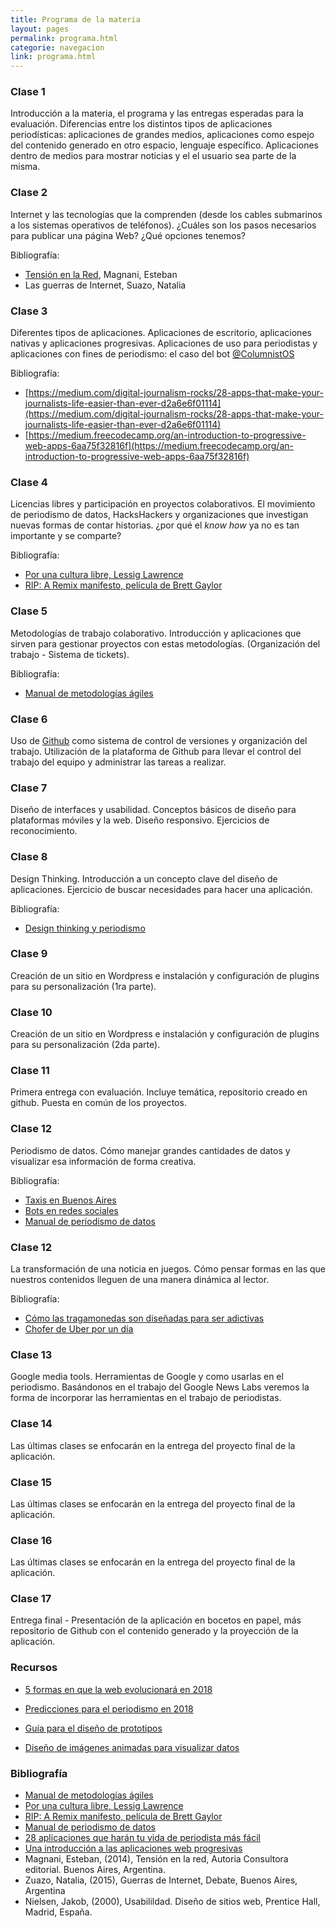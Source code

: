 ```yaml
---
title: Programa de la materia
layout: pages
permalink: programa.html
categorie: navegacion
link: programa.html
---
```


### Clase 1

Introducción a la materia, el programa y las entregas esperadas para la
evaluación. Diferencias entre los distintos tipos de aplicaciones
periodísticas: aplicaciones de grandes medios, aplicaciones como espejo
del contenido generado en otro espacio, lenguaje específico.
Aplicaciones dentro de medios para mostrar noticias y el el usuario sea
parte de la misma.

### Clase 2

Internet y las tecnologías que la comprenden (desde los cables
submarinos a los sistemas operativos de teléfonos). ¿Cuáles son los
pasos necesarios para publicar una página Web? ¿Qué opciones tenemos?

Bibliografía:
* [Tensión en la Red](http://www.estebanmagnani.com.ar/wp-content/uploads/2014/09/Tension-en-la-red-interior.pdf), Magnani, Esteban
* Las guerras de Internet, Suazo, Natalia

### Clase 3

Diferentes tipos de aplicaciones. Aplicaciones de escritorio,
aplicaciones nativas y aplicaciones progresivas. Aplicaciones de uso
para periodistas y aplicaciones con fines de periodismo: el caso del bot [@ColumnistOS](https://twitter.com/columnistos)

Bibliografía:
* [https://medium.com/digital-journalism-rocks/28-apps-that-make-your-journalists-life-easier-than-ever-d2a6e6f01114](https://medium.com/digital-journalism-rocks/28-apps-that-make-your-journalists-life-easier-than-ever-d2a6e6f01114)
* [https://medium.freecodecamp.org/an-introduction-to-progressive-web-apps-6aa75f32816f](https://medium.freecodecamp.org/an-introduction-to-progressive-web-apps-6aa75f32816f)

### Clase 4

Licencias libres y participación en proyectos colaborativos. El
movimiento de periodismo de datos, HacksHackers y organizaciones que
investigan nuevas formas de contar historias. ¿por qué el *know how* ya
no es tan importante y se comparte?

Bibliografía:
* [Por una cultura libre, Lessig Lawrence](https://www.traficantes.net/libros/por-una-cultura-libre)
* [RIP: A Remix manifesto, película de Brett Gaylor](https://www.brettgaylor.com/#/rip-a-remix-manifesto/)

### Clase 5

Metodologías de trabajo colaborativo. Introducción y aplicaciones que
sirven para gestionar proyectos con estas metodologías. (Organización
del trabajo - Sistema de tickets).

Bibliografía:
* [Manual de metodologías ágiles](https://www.winguweb.org/system/files/biblioteca/manual_de_metologias_agiles_final.pdf)

### Clase 6

Uso de [Github](https://www.github.com) como sistema de control de versiones y organización del trabajo. Utilización de la plataforma de Github para llevar el control del trabajo del equipo y administrar las tareas a realizar.

### Clase 7

Diseño de interfaces y usabilidad. Conceptos básicos de diseño para
plataformas móviles y la web. Diseño responsivo. Ejercicios de reconocimiento.

### Clase 8

Design Thinking. Introducción a un concepto clave del diseño de
aplicaciones. Ejercicio de buscar necesidades para hacer una aplicación.

Bibliografía:
* [Design thinking y periodismo](https://medium.com/we-are-hearken/design-thinking-and-journalism-go-together-here-s-how-e7d286c02b49)

### Clase 9

Creación de un sitio en Wordpress e instalación y configuración de
plugins para su personalización (1ra parte).

### Clase 10

Creación de un sitio en Wordpress e instalación y configuración de
plugins para su personalización (2da parte).

### Clase 11

Primera entrega con evaluación. Incluye temática, repositorio creado en
github. Puesta en común de los proyectos.

### Clase 12

Periodismo de datos. Cómo manejar grandes cantidades de datos y
visualizar esa información de forma creativa.

Bibliografía:
-   [Taxis en Buenos Aires](https://bitsandbricks.github.io/post/taxis-en-buenos-aires-mapas-claros-y-negocios-turbios/)
-   [Bots en redes sociales](https://www.nytimes.com/es/interactive/redes-sociales-bots/?smid=tw-espanol&smtyp=cur)
- [Manual de periodismo de datos](http://interactivos.lanacion.com.ar/manual-data/)

### Clase 12

La transformación de una noticia en juegos. Cómo pensar formas en las
que nuestros contenidos lleguen de una manera dinámica al lector.

Bibliografía:
* [Cómo las tragamonedas son diseñadas para ser adictivas](https://www.theguardian.com/australia-news/datablog/ng-interactive/2017/sep/28/hooked-how-pokies-are-designed-to-be-addictive)
* [Chofer de Uber por un día](https://ig.ft.com/uber-game/)

### Clase 13

Google media tools. Herramientas de Google y como usarlas en el
periodismo. Basándonos en el trabajo del Google News Labs veremos la
forma de incorporar las herramientas en el trabajo de periodistas.

### Clase 14

Las últimas clases se enfocarán en la entrega del proyecto final de la
aplicación.

### Clase 15

Las últimas clases se enfocarán en la entrega del proyecto final de la
aplicación.

### Clase 16

Las últimas clases se enfocarán en la entrega del proyecto final de la
aplicación.

### Clase 17

Entrega final - Presentación de la aplicación en bocetos en papel, más
repositorio de Github con el contenido generado y la proyección de la
aplicación.

### Recursos

* [5 formas en que la web evolucionará en 2018](https://www.oreilly.com/ideas/5-ways-the-web-will-evolve-in-2018)

* [Predicciones para el periodismo en 2018](http://www.niemanlab.org/collection/predictions-2018/)

* [Guía para el diseño de prototipos](https://www.toptal.com/designers/prototyping/guide-to-prototype-design)

* [Diseño de imágenes animadas para visualizar datos](https://github.com/lenagroeger/gifs)

### Bibliografía

-   [Manual de metodologías ágiles](https://www.winguweb.org/system/files/biblioteca/manual_de_metologias_agiles_final.pdf)
-   [Por una cultura libre, Lessig Lawrence](https://www.traficantes.net/libros/por-una-cultura-libre)
-   [RIP: A Remix manifesto, película de Brett Gaylor](https://www.brettgaylor.com/#/rip-a-remix-manifesto/)
-   [Manual de periodismo de datos](http://interactivos.lanacion.com.ar/manual-data/)
-   [28 aplicaciones que harán tu vida de periodista más fácil](https://medium.com/digital-journalism-rocks/28-apps-that-make-your-journalists-life-easier-than-ever-d2a6e6f01114)
-   [Una introducción a las aplicaciones web progresivas](https://medium.freecodecamp.org/an-introduction-to-progressive-web-apps-6aa75f32816f)
-   Magnani, Esteban, (2014), Tensión en la red, Autoria Consultora
    editorial. Buenos Aires, Argentina.
-   Zuazo, Natalia, (2015), Guerras de Internet, Debate, Buenos Aires,
    Argentina
-   Nielsen, Jakob, (2000), Usabilildad. Diseño de sitios web, Prentice
    Hall, Madrid, España.
